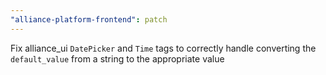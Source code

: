 ```yaml
---
"alliance-platform-frontend": patch
---
```


Fix alliance_ui `DatePicker` and `Time` tags to correctly handle converting the `default_value` from a string to the appropriate value
